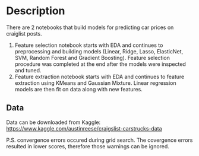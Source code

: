 # Description
There are 2 notebooks that build models for predicting car prices on craiglist posts.  
1. Feature selection notebook starts with EDA and continues to preprocessing and building models (Linear, Ridge, Lasso, ElasticNet, SVM, Random Forest and Gradient Boosting).  Feature selection procedure was completed at the end after the models were inspected and tuned.
2. Feature extraction notebook starts with EDA and continues to feature extraction using KMeans and Gaussian Mixture.  Linear regression models are then fit on data along with new features. 

## Data
Data can be downloaded from Kaggle:  https://www.kaggle.com/austinreese/craigslist-carstrucks-data

P.S. convergence errors occured during grid search. The covergence errors resulted in lower scores, therefore those warnings can be ignored.
